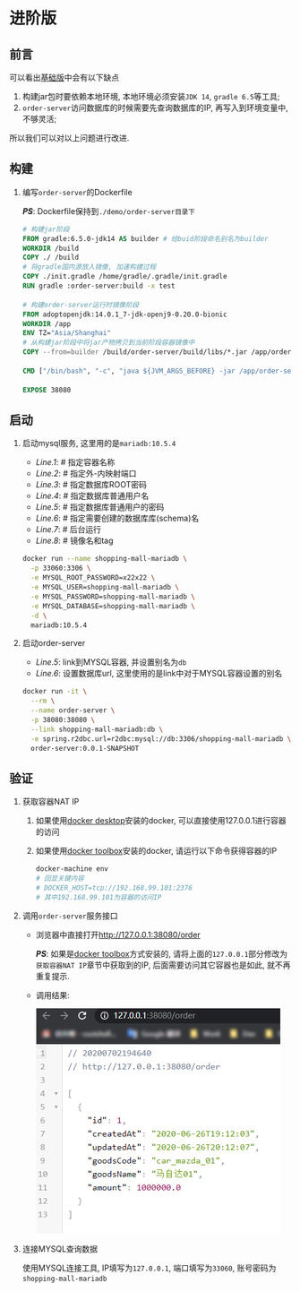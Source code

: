 # 进阶版

## 前言

可以看出[基础版](./base.md)中会有以下缺点

1. 构建jar包时要依赖本地环境, 本地环境必须安装`JDK 14`, `gradle 6.5`等工具;
1. `order-server`访问数据库的时候需要先查询数据库的IP, 再写入到环境变量中, 不够灵活;

所以我们可以对以上问题进行改进.

## 构建

1. 编写`order-server`的Dockerfile

    ***PS***: Dockerfile保持到`./demo/order-server目录下`

    ```Dockerfile
    # 构建jar阶段
    FROM gradle:6.5.0-jdk14 AS builder # 给buid阶段命名别名为builder
    WORKDIR /build
    COPY ./ /build
    # 将gradle国内源放入镜像, 加速构建过程
    COPY ./init.gradle /home/gradle/.gradle/init.gradle
    RUN gradle :order-server:build -x test

    # 构建order-server运行时镜像阶段
    FROM adoptopenjdk:14.0.1_7-jdk-openj9-0.20.0-bionic
    WORKDIR /app
    ENV TZ="Asia/Shanghai"
    # 从构建jar阶段中将jar产物拷贝到当前阶段容器镜像中
    COPY --from=builder /build/order-server/build/libs/*.jar /app/order-server.jar

    CMD ["/bin/bash", "-c", "java ${JVM_ARGS_BEFORE} -jar /app/order-server.jar ${JVM_ARGS_LATER}"]

    EXPOSE 38080

    ```

## 启动

1. 启动mysql服务, 这里用的是`mariadb:10.5.4`

    * *Line.1*: # 指定容器名称
    * *Line.2*: # 指定外-内映射端口
    * *Line.3*: # 指定数据库ROOT密码
    * *Line.4*: # 指定数据库普通用户名
    * *Line.5*: # 指定数据库普通用户的密码
    * *Line.6*: # 指定需要创建的数据库库(schema)名
    * *Line.7*: # 后台运行
    * *Line.8*: # 镜像名和tag

    ```bash
    docker run --name shopping-mall-mariadb \
      -p 33060:3306 \
      -e MYSQL_ROOT_PASSWORD=x22x22 \
      -e MYSQL_USER=shopping-mall-mariadb \
      -e MYSQL_PASSWORD=shopping-mall-mariadb \
      -e MYSQL_DATABASE=shopping-mall-mariadb \
      -d \
      mariadb:10.5.4
    ```

1. 启动order-server

    * *Line.5*: link到MYSQL容器, 并设置别名为`db`
    * *Line.6*: 设置数据库url, 这里使用的是link中对于MYSQL容器设置的别名

    ```bash
    docker run -it \
      --rm \
      --name order-server \
      -p 38080:38080 \
      --link shopping-mall-mariadb:db \
      -e spring.r2dbc.url=r2dbc:mysql://db:3306/shopping-mall-mariadb \
      order-server:0.0.1-SNAPSHOT
    ```

## 验证

1. 获取容器NAT IP
   1. 如果使用[docker desktop](https://www.docker.com/products/docker-desktop)安装的docker, 可以直接使用127.0.0.1进行容器的访问
   1. 如果使用[docker toolbox](https://github.com/docker/toolbox/releases)安装的docker, 请运行以下命令获得容器的IP

      ```bash
      docker-machine env
      # 回显关键内容
      # DOCKER_HOST=tcp://192.168.99.101:2376
      # 其中192.168.99.101为容器的访问IP
      ```

1. 调用`order-server`服务接口

    * 浏览器中直接打开<http://127.0.0.1:38080/order>

      ***PS***: 如果是[docker toolbox](https://github.com/docker/toolbox/releases)方式安装的, 请将上面的`127.0.0.1`部分修改为`获取容器NAT IP`章节中获取到的IP, 后面需要访问其它容器也是如此, 就不再重复提示.
    * 调用结果:

      ![调用`order-server`服务接口](./assets/images/call_order_server_01.png)

1. 连接MYSQL查询数据

   使用MYSQL连接工具, IP填写为`127.0.0.1`, 端口填写为`33060`, 账号密码为`shopping-mall-mariadb`
